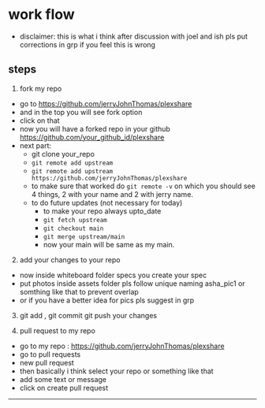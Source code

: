 # work flow

* disclaimer: this is what i think after discussion with joel and ish pls put corrections in grp if you feel this is wrong



## steps

1. fork my repo
* go to https://github.com/jerryJohnThomas/plexshare
* and in the top you will see fork option
* click on that
* now you will have a forked repo in your github https://github.com/your_github_id/plexshare
* next part:
    * git clone your_repo
    * `git remote add upstream `
    * `git remote add upstream https://github.com/jerryJohnThomas/plexshare`
    * to make sure that worked do `git remote -v` on which you should see 4 things, 2 with your name and 2 with jerry name.
    * to do future updates (not necessary for today)
        * to make your repo always upto_date
        * `git fetch upstream`
        * `git checkout main`
        * `git merge upstream/main`
        * now your main will be same as my main.

2. add your changes to your repo
* now inside whiteboard folder specs you create your spec
* put photos inside assets folder pls follow unique naming asha_pic1 or somthing like that to prevent overlap
* or if you have a better idea for pics pls suggest in grp 


3. git add , git commit git push your changes


4. pull request to my repo
* go to my repo : https://github.com/jerryJohnThomas/plexshare
* go to pull requests
*  new pull request
* then basically i think select your repo or something like that
* add some text or message
* click on create pull request



****
